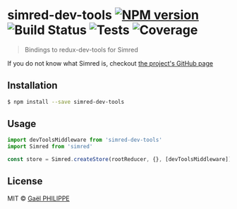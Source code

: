 # simred-dev-tools [![NPM version](https://badge.fury.io/js/simred-dev-tools.svg)](https://npmjs.org/package/simred-dev-tools) ![Build Status](https://img.shields.io/badge/build-passing-brightgreen.svg) ![Tests](https://img.shields.io/badge/tests-4%2F4-brightgreen.svg) ![Coverage](https://img.shields.io/badge/coverage-100%25-brightgreen.svg)

> Bindings to redux-dev-tools for Simred

If you do not know what Simred is, checkout [the project's GitHub page](https://github.com/gaelph/simred)

## Installation

```sh
$ npm install --save simred-dev-tools
```

## Usage

```js
import devToolsMiddleware from 'simred-dev-tools'
import Simred from 'simred'

const store = Simred.createStore(rootReducer, {}, [devToolsMiddleware])
```

## License

MIT © [Gaël PHILIPPE](https://github.com/gaelph)
